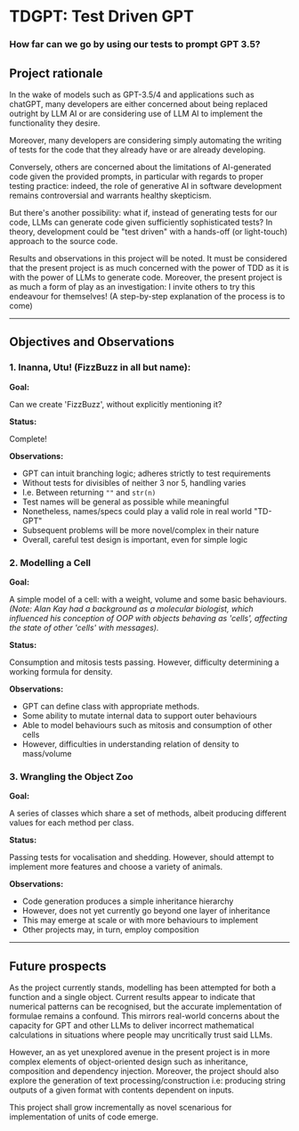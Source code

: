 # TDGPT: Test Driven GPT
### How far can we go by using our tests to prompt GPT 3.5?

## Project rationale

In the wake of models such as GPT-3.5/4 and applications such as chatGPT, 
many developers are either concerned about being replaced outright by LLM AI
or are considering use of LLM AI to implement the functionality they desire.

Moreover, many developers are considering simply automating the writing of
tests for the code that they already have or are already developing.

Conversely, others are concerned about the limitations of AI-generated code 
given the provided prompts, in particular with regards to proper testing
practice: indeed, the role of generative AI in software development
remains controversial and warrants healthy skepticism.

But there's another possibility: what if, instead of generating tests for
our code, LLMs can generate code given sufficiently sophisticated tests?
In theory, development could be "test driven" with a hands-off 
(or light-touch) approach to the source code.

Results and observations in this project will be noted.
It must be considered that the present project is as much concerned with 
the power of TDD as it is with the power of LLMs to generate code. Moreover,
the present project is as much a form of play as an investigation: I invite
others to try this endeavour for themselves! 
(A step-by-step explanation of the process is to come)

---

## Objectives and Observations 

### 1. Inanna, Utu! (FizzBuzz in all but name): 

**Goal:**

Can we create 'FizzBuzz', without explicitly mentioning it?

**Status:**

Complete!

**Observations:**

- GPT can intuit branching logic; adheres strictly to test requirements
- Without tests for divisibles of neither 3 nor 5, handling varies
- I.e. Between returning `""` and `str(n)`
- Test names will be general as possible while meaningful
- Nonetheless, names/specs could play a valid role in real world "TD-GPT"
- Subsequent problems will be more novel/complex in their nature 
- Overall, careful test design is important, even for simple logic

### 2. Modelling a Cell

**Goal:**

A simple model of a cell: with a weight, volume and some 
basic behaviours. 
*(Note: Alan Kay had a background as a molecular biologist,
which influenced his conception of OOP with objects behaving as 'cells', 
affecting the state of other 'cells' with messages).*

**Status:**

Consumption and mitosis tests passing. 
However, difficulty determining a working formula for density.

**Observations:**

- GPT can define class with appropriate methods.
- Some ability to mutate internal data to support outer behaviours
- Able to model behaviours such as mitosis and consumption of other cells
- However, difficulties in understanding relation of density to mass/volume

### 3. Wrangling the Object Zoo

**Goal:**

A series of classes which share a set of methods, albeit producing different
values for each method per class.

**Status:**

Passing tests for vocalisation and shedding. However, should attempt to
implement more features and choose a variety of animals.

**Observations:**

- Code generation produces a simple inheritance hierarchy
- However, does not yet currently go beyond one layer of inheritance
- This may emerge at scale or with more behaviours to implement 
- Other projects may, in turn, employ composition

---

## Future prospects 

As the project currently stands, modelling has been attempted for both a
function and a single object. Current results appear to indicate that 
numerical patterns can be recognised, but the accurate implementation of
formulae remains a confound. 
This mirrors real-world concerns about the capacity for GPT and other LLMs 
to deliver incorrect mathematical calculations in situations where people 
may uncritically trust said LLMs.

However, an as yet unexplored avenue in the present project is in more 
complex elements of object-oriented design such as inheritance, composition
and dependency injection. Moreover, the project should also explore the 
generation of text processing/construction i.e: producing string outputs of
a given format with contents dependent on inputs.

This project shall grow incrementally as novel scenarious for 
implementation of units of code emerge.

